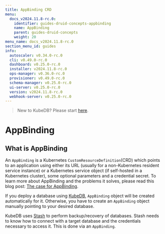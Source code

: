 ```yaml
---
title: AppBinding CRD
menu:
  docs_v2024.11.8-rc.0:
    identifier: guides-druid-concepts-appbinding
    name: AppBinding
    parent: guides-druid-concepts
    weight: 20
menu_name: docs_v2024.11.8-rc.0
section_menu_id: guides
info:
  autoscaler: v0.34.0-rc.0
  cli: v0.49.0-rc.0
  dashboard: v0.25.0-rc.0
  installer: v2024.11.8-rc.0
  ops-manager: v0.36.0-rc.0
  provisioner: v0.49.0-rc.0
  schema-manager: v0.25.0-rc.0
  ui-server: v0.25.0-rc.0
  version: v2024.11.8-rc.0
  webhook-server: v0.25.0-rc.0
---
```


> New to KubeDB? Please start [here](/docs/v2024.11.8-rc.0/README).

# AppBinding

## What is AppBinding

An `AppBinding` is a Kubernetes `CustomResourceDefinition`(CRD) which points to an application using either its URL (usually for a non-Kubernetes resident service instance) or a Kubernetes service object (if self-hosted in a Kubernetes cluster), some optional parameters and a credential secret. To learn more about AppBinding and the problems it solves, please read this blog post: [The case for AppBinding](https://appscode.com/blog/post/the-case-for-appbinding).

If you deploy a database using [KubeDB](https://kubedb.com/docs/latest/welcome/), `AppBinding` object will be created automatically for it. Otherwise, you have to create an `AppBinding` object manually pointing to your desired database.

KubeDB uses [Stash](https://appscode.com/products/stash/) to perform backup/recovery of databases. Stash needs to know how to connect with a target database and the credentials necessary to access it. This is done via an `AppBinding`.

[//]: # (## AppBinding CRD Specification)

[//]: # ()
[//]: # (Like any official Kubernetes resource, an `AppBinding` has `TypeMeta`, `ObjectMeta` and `Spec` sections. However, unlike other Kubernetes resources, it does not have a `Status` section.)

[//]: # ()
[//]: # (An `AppBinding` object created by `KubeDB` for PostgreSQL database is shown below,)

[//]: # ()
[//]: # (```yaml)

[//]: # (apiVersion: appcatalog.appscode.com/v1alpha1)

[//]: # (kind: AppBinding)

[//]: # (metadata:)

[//]: # (  name: quick-postgres)

[//]: # (  namespace: demo)

[//]: # (  labels:)

[//]: # (    app.kubernetes.io/component: database)

[//]: # (    app.kubernetes.io/instance: quick-postgres)

[//]: # (    app.kubernetes.io/managed-by: kubedb.com)

[//]: # (    app.kubernetes.io/name: postgres)

[//]: # (    app.kubernetes.io/version: "10.2"-v2)

[//]: # (    app.kubernetes.io/name: postgreses.kubedb.com)

[//]: # (    app.kubernetes.io/instance: quick-postgres)

[//]: # (spec:)

[//]: # (  type: kubedb.com/postgres)

[//]: # (  secret:)

[//]: # (    name: quick-postgres-auth)

[//]: # (  clientConfig:)

[//]: # (    service:)

[//]: # (      name: quick-postgres)

[//]: # (      path: /)

[//]: # (      port: 5432)

[//]: # (      query: sslmode=disable)

[//]: # (      scheme: postgresql)

[//]: # (  secretTransforms:)

[//]: # (    - renameKey:)

[//]: # (        from: POSTGRES_USER)

[//]: # (        to: username)

[//]: # (    - renameKey:)

[//]: # (        from: POSTGRES_PASSWORD)

[//]: # (        to: password)

[//]: # (  version: "10.2")

[//]: # (```)

[//]: # ()
[//]: # (Here, we are going to describe the sections of an `AppBinding` crd.)

[//]: # ()
[//]: # (### AppBinding `Spec`)

[//]: # ()
[//]: # (An `AppBinding` object has the following fields in the `spec` section:)

[//]: # ()
[//]: # (#### spec.type)

[//]: # ()
[//]: # (`spec.type` is an optional field that indicates the type of the app that this `AppBinding` is pointing to. Stash uses this field to resolve the values of `TARGET_APP_TYPE`, `TARGET_APP_GROUP` and `TARGET_APP_RESOURCE` variables of [BackupBlueprint]&#40;https://appscode.com/products/stash/latest/concepts/crds/backupblueprint/&#41; object.)

[//]: # ()
[//]: # (This field follows the following format: `<app group>/<resource kind>`. The above AppBinding is pointing to a `postgres` resource under `kubedb.com` group.)

[//]: # ()
[//]: # (Here, the variables are parsed as follows:)

[//]: # ()
[//]: # (|       Variable        |                                                               Usage                                                               |)

[//]: # (| --------------------- | --------------------------------------------------------------------------------------------------------------------------------- |)

[//]: # (| `TARGET_APP_GROUP`    | Represents the application group where the respective app belongs &#40;i.e: `kubedb.com`&#41;.                                            |)

[//]: # (| `TARGET_APP_RESOURCE` | Represents the resource under that application group that this appbinding represents &#40;i.e: `postgres`&#41;.                           |)

[//]: # (| `TARGET_APP_TYPE`     | Represents the complete type of the application. It's simply `TARGET_APP_GROUP/TARGET_APP_RESOURCE` &#40;i.e: `kubedb.com/postgres`&#41;. |)

[//]: # ()
[//]: # (#### spec.secret)

[//]: # ()
[//]: # (`spec.secret` specifies the name of the secret which contains the credentials that are required to access the database. This secret must be in the same namespace as the `AppBinding`.)

[//]: # ()
[//]: # (This secret must contain the following keys:)

[//]: # ()
[//]: # (PostgreSQL :)

[//]: # ()
[//]: # (| Key                 | Usage                                               |)

[//]: # (| ------------------- | --------------------------------------------------- |)

[//]: # (| `POSTGRES_USER`     | Username of the target database.                    |)

[//]: # (| `POSTGRES_PASSWORD` | Password for the user specified by `POSTGRES_USER`. |)

[//]: # ()
[//]: # (MySQL :)

[//]: # ()
[//]: # (| Key        | Usage                                          |)

[//]: # (| ---------- | ---------------------------------------------- |)

[//]: # (| `username` | Username of the target database.               |)

[//]: # (| `password` | Password for the user specified by `username`. |)

[//]: # ()
[//]: # (MongoDB :)

[//]: # ()
[//]: # (| Key        | Usage                                          |)

[//]: # (| ---------- | ---------------------------------------------- |)

[//]: # (| `username` | Username of the target database.               |)

[//]: # (| `password` | Password for the user specified by `username`. |)

[//]: # ()
[//]: # (Elasticsearch:)

[//]: # ()
[//]: # (|       Key        |          Usage          |)

[//]: # (| ---------------- | ----------------------- |)

[//]: # (| `ADMIN_USERNAME` | Admin username          |)

[//]: # (| `ADMIN_PASSWORD` | Password for admin user |)

[//]: # ()
[//]: # (#### spec.clientConfig)

[//]: # ()
[//]: # (`spec.clientConfig` defines how to communicate with the target database. You can use either an URL or a Kubernetes service to connect with the database. You don't have to specify both of them.)

[//]: # ()
[//]: # (You can configure following fields in `spec.clientConfig` section:)

[//]: # ()
[//]: # (- **spec.clientConfig.url**)

[//]: # ()
[//]: # (  `spec.clientConfig.url` gives the location of the database, in standard URL form &#40;i.e. `[scheme://]host:port/[path]`&#41;. This is particularly useful when the target database is running outside of the Kubernetes cluster. If your database is running inside the cluster, use `spec.clientConfig.service` section instead.)

[//]: # ()
[//]: # (  > Note that, attempting to use a user or basic auth &#40;e.g. `user:password@host:port`&#41; is not allowed. Stash will insert them automatically from the respective secret. Fragments &#40;"#..."&#41; and query parameters &#40;"?..."&#41; are not allowed either.)

[//]: # ()
[//]: # (- **spec.clientConfig.service**)

[//]: # ()
[//]: # (  If you are running the database inside the Kubernetes cluster, you can use Kubernetes service to connect with the database. You have to specify the following fields in `spec.clientConfig.service` section if you manually create an `AppBinding` object.)

[//]: # ()
[//]: # (  - **name :** `name` indicates the name of the service that connects with the target database.)

[//]: # (  - **scheme :** `scheme` specifies the scheme &#40;i.e. http, https&#41; to use to connect with the database.)

[//]: # (  - **port :** `port` specifies the port where the target database is running.)

[//]: # ()
[//]: # (- **spec.clientConfig.insecureSkipTLSVerify**)

[//]: # ()
[//]: # (  `spec.clientConfig.insecureSkipTLSVerify` is used to disable TLS certificate verification while connecting with the database. We strongly discourage to disable TLS verification during backup. You should provide the respective CA bundle through `spec.clientConfig.caBundle` field instead.)

[//]: # ()
[//]: # (- **spec.clientConfig.caBundle**)

[//]: # ()
[//]: # (  `spec.clientConfig.caBundle` is a PEM encoded CA bundle which will be used to validate the serving certificate of the database.)

[//]: # (## Next Steps)

[//]: # ()
[//]: # (- Learn how to use KubeDB to manage various databases [here]&#40;/docs/guides/README.md&#41;.)

[//]: # (- Want to hack on KubeDB? Check our [contribution guidelines]&#40;/docs/CONTRIBUTING.md&#41;.)
